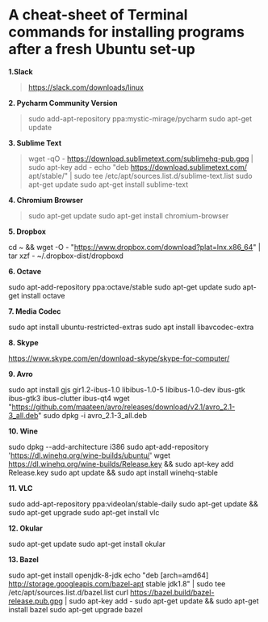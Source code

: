 # A cheat-sheet of Terminal commands for installing programs after a fresh Ubuntu set-up 

**1.Slack**		

> https://slack.com/downloads/linux
		
**2. Pycharm Community Version**		

> sudo add-apt-repository ppa:mystic-mirage/pycharm
> sudo apt-get update
		
		
**3. Sublime Text**	

> wget -qO - https://download.sublimetext.com/sublimehq-pub.gpg | sudo apt-key add -
> echo "deb https://download.sublimetext.com/ apt/stable/" | sudo tee /etc/apt/sources.list.d/sublime-text.list
> sudo apt-get update
> sudo apt-get install sublime-text
		
**4. Chromium Browser**		

> sudo apt-get update
> sudo apt-get install chromium-browser
		
**5. Dropbox**		

cd ~ && wget -O - "https://www.dropbox.com/download?plat=lnx.x86_64" | tar xzf -
~/.dropbox-dist/dropboxd
		
		
**6. Octave**	

sudo apt-add-repository ppa:octave/stable
sudo apt-get update
sudo apt-get install octave
		
**7. Media Codec**		

sudo apt install ubuntu-restricted-extras
sudo apt install libavcodec-extra
		
**8. Skype**	

https://www.skype.com/en/download-skype/skype-for-computer/
		
**9. Avro**	

sudo apt install gjs gir1.2-ibus-1.0 libibus-1.0-5 libibus-1.0-dev ibus-gtk ibus-gtk3 ibus-clutter ibus-qt4
wget "https://github.com/maateen/avro/releases/download/v2.1/avro_2.1-3_all.deb"
sudo dpkg -i avro_2.1-3_all.deb
		
**10. Wine**

sudo dpkg --add-architecture i386
sudo apt-add-repository 'https://dl.winehq.org/wine-builds/ubuntu/'
wget https://dl.winehq.org/wine-builds/Release.key && sudo apt-key add Release.key
sudo apt update && sudo apt install winehq-stable
		
**11. VLC**		

sudo add-apt-repository ppa:videolan/stable-daily
sudo apt-get update && sudo apt-get upgrade
sudo apt-get install vlc
		
**12. Okular**	

sudo apt-get update
sudo apt-get install okular

**13. Bazel**

sudo apt-get install openjdk-8-jdk
echo "deb [arch=amd64] http://storage.googleapis.com/bazel-apt stable jdk1.8" | sudo tee /etc/apt/sources.list.d/bazel.list
curl https://bazel.build/bazel-release.pub.gpg | sudo apt-key add -
sudo apt-get update && sudo apt-get install bazel
sudo apt-get upgrade bazel

